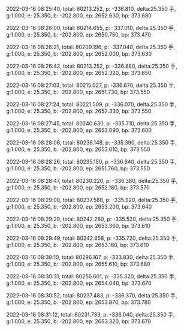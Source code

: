 2022-03-16 08:25:40, total: 80213.252, p: -336.810, delta:25.350 手, g:1.000, e: 25.350, b: -202.800, ep: 2652.630, bp: 373.680

2022-03-16 08:26:00, total: 80214.655, p: -337.010, delta:25.350 手, g:1.000, e: 25.350, b: -202.800, ep: 2650.750, bp: 373.470

2022-03-16 08:26:21, total: 80209.196, p: -337.040, delta:25.350 手, g:1.000, e: 25.350, b: -202.800, ep: 2652.000, bp: 373.630

2022-03-16 08:26:42, total: 80213.252, p: -336.880, delta:25.350 手, g:1.000, e: 25.350, b: -202.800, ep: 2652.320, bp: 373.650

2022-03-16 08:27:03, total: 80215.027, p: -336.670, delta:25.350 手, g:1.000, e: 25.350, b: -202.800, ep: 2651.730, bp: 373.550

2022-03-16 08:27:24, total: 80221.509, p: -336.070, delta:25.350 手, g:1.000, e: 25.350, b: -202.800, ep: 2652.330, bp: 373.550

2022-03-16 08:27:45, total: 80240.630, p: -335.710, delta:25.350 手, g:1.000, e: 25.350, b: -202.800, ep: 2653.090, bp: 373.600

2022-03-16 08:28:06, total: 80238.148, p: -335.390, delta:25.350 手, g:1.000, e: 25.350, b: -202.800, ep: 2653.010, bp: 373.550

2022-03-16 08:28:26, total: 80235.150, p: -336.640, delta:25.350 手, g:1.000, e: 25.350, b: -202.800, ep: 2651.760, bp: 373.550

2022-03-16 08:28:47, total: 80230.220, p: -336.380, delta:25.350 手, g:1.000, e: 25.350, b: -202.800, ep: 2652.180, bp: 373.570

2022-03-16 08:29:08, total: 80237.588, p: -335.920, delta:25.350 手, g:1.000, e: 25.350, b: -202.800, ep: 2653.200, bp: 373.640

2022-03-16 08:29:29, total: 80242.280, p: -335.520, delta:25.350 手, g:1.000, e: 25.350, b: -202.800, ep: 2653.360, bp: 373.610

2022-03-16 08:29:49, total: 80242.658, p: -335.720, delta:25.350 手, g:1.000, e: 25.350, b: -202.800, ep: 2653.160, bp: 373.610

2022-03-16 08:30:10, total: 80296.167, p: -333.830, delta:25.350 手, g:1.000, e: 25.350, b: -202.800, ep: 2655.610, bp: 373.680

2022-03-16 08:30:31, total: 80256.601, p: -335.320, delta:25.350 手, g:1.000, e: 25.350, b: -202.800, ep: 2654.040, bp: 373.670

2022-03-16 08:30:52, total: 80237.483, p: -336.370, delta:25.350 手, g:1.000, e: 25.350, b: -202.800, ep: 2653.870, bp: 373.780

2022-03-16 08:31:12, total: 80231.733, p: -336.040, delta:25.350 手, g:1.000, e: 25.350, b: -202.800, ep: 2653.320, bp: 373.670